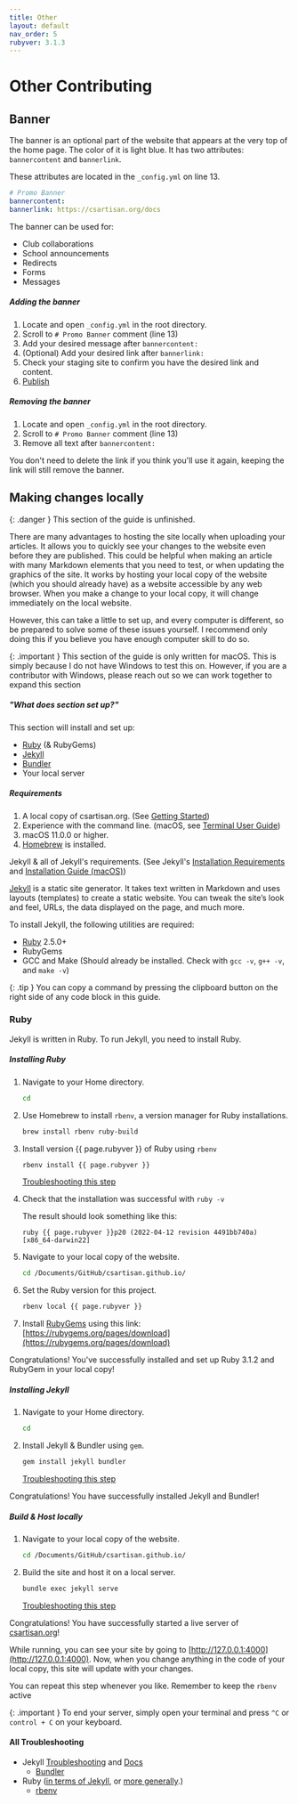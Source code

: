 ```yaml
---
title: Other
layout: default
nav_order: 5
rubyver: 3.1.3
---
```


# Other Contributing

## Banner 

The banner is an optional part of the website that appears at the very top of the home page. The color of it is light blue. It has two attributes: `bannercontent` and `bannerlink`. 

These attributes are located in the `_config.yml` on line 13.

```yml
# Promo Banner
bannercontent: 
bannerlink: https://csartisan.org/docs
```
The banner can be used for:
- Club collaborations
- School announcements
- Redirects
- Forms
- Messages

##### Adding the banner
1. Locate and open `_config.yml` in the root directory.
2. Scroll to `# Promo Banner` comment (line 13)
3. Add your desired message after `bannercontent:`
4. (Optional) Add your desired link after `bannerlink:`
5. Check your staging site to confirm you have the desired link and content.
6. [Publish](/docs/finalizing/)

##### Removing the banner
1. Locate and open `_config.yml` in the root directory.
2. Scroll to `# Promo Banner` comment (line 13)
3. Remove all text after `bannercontent:`

You don't need to delete the link if you think you'll use it again, keeping the link will still remove the banner.

## Making changes locally

{: .danger }
This section of the guide is unfinished.

There are many advantages to hosting the site locally when uploading your articles. It allows you to quickly see your changes to the website even before they are published. This could be helpful when making an article with many Markdown elements that you need to test, or when updating the graphics of the site. It works by hosting your local copy of the website (which you should already have) as a website accessible by any web browser. When you make a change to your local copy, it will change immediately on the local website.

However, this can take a little to set up, and every computer is different, so be prepared to solve some of these issues yourself. I recommend only doing this if you believe you have enough computer skill to do so.

{: .important }
This section of the guide is only written for macOS. This is simply because I do not have Windows to test this on. However, if you are a contributor with Windows, please reach out so we can work together to expand this section

##### "What does section set up?"

This section will install and set up:

- [Ruby](https://www.ruby-lang.org/en/downloads/) (& RubyGems)
- [Jekyll](https://jekyllrb.com/)
- [Bundler](https://jekyllrb.com/docs/ruby-101/#bundler)
- Your local server

##### Requirements
1. A local copy of csartisan.org. (See [Getting Started](/docs/getting-started))
2. Experience with the command line. (macOS, see [Terminal User Guide](https://support.apple.com/guide/terminal/welcome/mac))
3. macOS 11.0.0 or higher.
4. [Homebrew](https://brew.sh/) is installed.

Jekyll & all of Jekyll's requirements. (See Jekyll's [Installation Requirements](https://jekyllrb.com/docs/installation/#requirements) and [Installation Guide (macOS)](https://jekyllrb.com/docs/installation/macos/))

[Jekyll](https://jekyllrb.com/) is a static site generator. It takes text written in Markdown and uses layouts (templates) to create a static website. You can tweak the site’s look and feel, URLs, the data displayed on the page, and much more. 

To install Jekyll, the following utilities are required:
- [Ruby](https://www.ruby-lang.org/en/downloads/) 2.5.0+
- RubyGems
- GCC and Make (Should already be installed. Check with `gcc -v`, `g++ -v`, and `make -v`)

{: .tip }
You can copy a command by pressing the clipboard button on the right side of any code block in this guide.

### Ruby

Jekyll is written in Ruby. To run Jekyll, you need to install Ruby.

##### Installing Ruby

1. Navigate to your Home directory.

    ```bash
    cd
    ```

1. Use Homebrew to install `rbenv`, a version manager for Ruby installations. 

    ```bash
    brew install rbenv ruby-build
    ```

2. Install version {{ page.rubyver }} of Ruby using `rbenv`

    ```bash
    rbenv install {{ page.rubyver }}
    ```
    [Troubleshooting this step](https://github.com/rbenv/rbenv)

3. Check that the installation was successful with `ruby -v`

    The result should look something like this:

    ```
    ruby {{ page.rubyver }}p20 (2022-04-12 revision 4491bb740a) [x86_64-darwin22]
    ```

4. Navigate to your local copy of the website.

    ```bash
    cd /Documents/GitHub/csartisan.github.io/
    ```

5. Set the Ruby version for this project.

    ```bash
    rbenv local {{ page.rubyver }}
    ```

6. Install [RubyGems](https://rubygems.org/) using this link: [https://rubygems.org/pages/download](https://rubygems.org/pages/download)

Congratulations! You've successfully installed and set up Ruby 3.1.2 and RubyGem in your local copy!

##### Installing Jekyll

1. Navigate to your Home directory.

    ```bash
    cd
    ```

1. Install Jekyll & Bundler using `gem`.

    ```bash
    gem install jekyll bundler
    ```

    [Troubleshooting this step](https://jekyllrb.com/docs/troubleshooting/)

Congratulations! You have successfully installed Jekyll and Bundler!

##### Build & Host locally

1. Navigate to your local copy of the website.

    ```bash
    cd /Documents/GitHub/csartisan.github.io/
    ```

1. Build the site and host it on a local server.

    ```bash
    bundle exec jekyll serve
    ```

    [Troubleshooting this step](https://jekyllrb.com/docs/troubleshooting/#configuration-problems)

Congratulations! You have successfully started a live server of [csartisan.org](https://csartisan.org)! 

While running, you can see your site by going to [http://127.0.0.1:4000](http://127.0.0.1:4000). Now, when you change anything in the code of your local copy, this site will update with your changes.

You can repeat this step whenever you like. Remember to keep the `rbenv` active

{: .important }
To end your server, simply open your terminal and press `^C` or `control + C` on your keyboard.

#### All Troubleshooting
- Jekyll [Troubleshooting](https://jekyllrb.com/docs/troubleshooting/) and [Docs](https://jekyllrb.com/docs/)
    - [Bundler](https://jekyllrb.com/docs/ruby-101/#bundler)
- Ruby ([in terms of Jekyll](https://jekyllrb.com/docs/ruby-101/#bundler), or [more generally](https://www.ruby-lang.org/en/).)
    - [rbenv](https://github.com/rbenv/rbenv)
